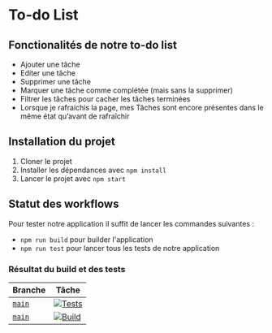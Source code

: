 # To-do List

## Fonctionalités de notre to-do list

- Ajouter une tâche
- Editer une tâche
- Supprimer une tâche
- Marquer une tâche comme complétée (mais sans la supprimer)
- Filtrer les tâches pour cacher les tâches terminées
- Lorsque je rafraichis la page, mes Tâches sont encore présentes dans le même état qu’avant de rafraîchir

## Installation du projet

1. Cloner le projet
2. Installer les dépendances avec `npm install`
3. Lancer le projet avec `npm start`

## Statut des workflows
Pour tester notre application il suffit de lancer les commandes suivantes :
- `npm run build` pour builder l'application
- `npm run test` pour lancer tous les tests de notre application

### Résultat du build et des tests
| Branche  | Tâche |
| ------- | ------- |
| [`main`](https://github.com/BastienVienet/epsic-exam-450-react/tree/main) | [![Tests](https://github.com/BastienVienet/epsic-exam-450-react/actions/workflows/tests.yml/badge.svg?branch=main)](https://github.com/BastienVienet/epsic-exam-450-react/actions/workflows/tests.yml) |
| [`main`](https://github.com/BastienVienet/epsic-exam-450-react/tree/main) | [![Build](https://github.com/BastienVienet/epsic-exam-450-react/actions/workflows/build.yml/badge.svg?branch=main)](https://github.com/BastienVienet/epsic-exam-450-react/actions/workflows/build.yml) |
